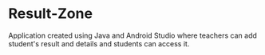 # Result-Zone
Application created using Java and Android Studio where teachers can add student's result and details and students can access it. 
